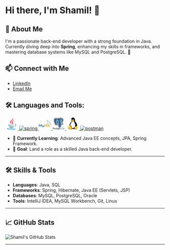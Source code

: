 # Hi there, I'm Shamil! 👋

## 🌟 About Me
I'm a passionate back-end developer with a strong foundation in Java. Currently diving deep into **Spring**, enhancing my skills in frameworks, and mastering database systems like MySQL and PostgreSQL. 🚀

## 📫 Connect with Me
- [LinkedIn](https://www.linkedin.com/in/shamil-heydarov-533662217/)
- [Email Me](samilheyderov2003@gmail.com)


## 🛠️ Languages and Tools:
<p align="left">

  <a href="https://www.java.com" target="_blank" rel="noreferrer"> 
    <img src="https://raw.githubusercontent.com/devicons/devicon/master/icons/java/java-original.svg" alt="java" width="40" height="40"/> 
  </a> 
    <a href="https://spring.io/" target="_blank" rel="noreferrer"> 
    <img src="https://www.vectorlogo.zone/logos/springio/springio-icon.svg" alt="spring" width="40" height="40"/> 
  </a> 
    <a href="https://www.mysql.com/" target="_blank" rel="noreferrer"> 
    <img src="https://raw.githubusercontent.com/devicons/devicon/master/icons/mysql/mysql-original-wordmark.svg" alt="mysql" width="40" height="40"/> 
  </a> 
  <a href="https://www.postgresql.org" target="_blank" rel="noreferrer"> 
    <img src="https://raw.githubusercontent.com/devicons/devicon/master/icons/postgresql/postgresql-original-wordmark.svg" alt="postgresql" width="40" height="40"/> 
  </a> 
  <a href="https://www.linux.org/" target="_blank" rel="noreferrer"> 
    <img src="https://raw.githubusercontent.com/devicons/devicon/master/icons/linux/linux-original.svg" alt="linux" width="40" height="40"/> 
  </a> 

  <a href="https://postman.com" target="_blank" rel="noreferrer"> 
    <img src="https://www.vectorlogo.zone/logos/getpostman/getpostman-icon.svg" alt="postman" width="40" height="40"/> 
  </a> 

</p>



- 🌱 **Currently Learning**: Advanced Java EE concepts, JPA, Spring Framework. 
- 🎯 **Goal**: Land a role as a skilled Java back-end developer.

---

## 🛠️ Skills & Tools
- **Languages**: Java, SQL
- **Frameworks**: Spring, Hibernate, Java EE (Servlets, JSP)
- **Databases**: MySQL, PostgreSQL, Oracle
- **Tools**: IntelliJ IDEA, MySQL Workbench, Git, Linux

---



## 📈 GitHub Stats
![Shamil's GitHub Stats](https://github-readme-stats.vercel.app/api?username=ShamilHv&show_icons=true&theme=radical)

---

